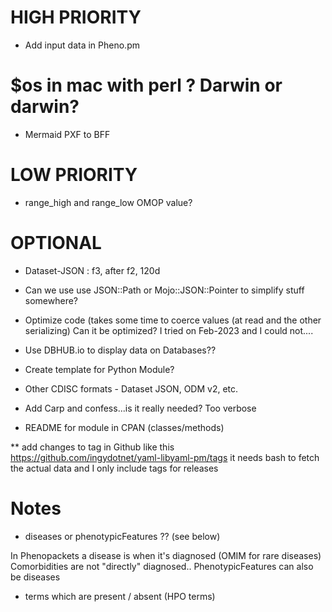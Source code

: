 # HIGH PRIORITY

* Add input data in Pheno.pm

# $os in mac with perl ? Darwin or darwin?

* Mermaid PXF to BFF


# LOW PRIORITY

* range_high and range_low OMOP value?


# OPTIONAL

* Dataset-JSON    :      f3, after f2, 120d

* Can we use use JSON::Path or Mojo::JSON::Pointer to simplify stuff somewhere?

* Optimize code (takes some time to coerce values (at read and the other serializing)
  Can it be optimized? I tried on Feb-2023 and I could not....

* Use DBHUB.io to display data on Databases??

* Create template for Python Module?

* Other CDISC formats - Dataset JSON, ODM v2, etc.

* Add Carp and confess...is it really needed? Too verbose

* README for module in CPAN (classes/methods)

** add changes to tag in Github
   like this
   https://github.com/ingydotnet/yaml-libyaml-pm/tags
   it needs bash to fetch the actual data and I only include tags for releases

# Notes

* diseases or phenotypicFeatures ?? (see below)

In Phenopackets a disease is when it's diagnosed (OMIM for rare diseases)
  Comorbidities are not "directly" diagnosed..
PhenotypicFeatures can also be diseases 
  - terms which are present / absent (HPO terms)
